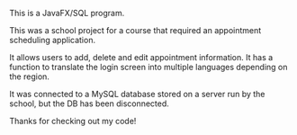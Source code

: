 This is a JavaFX/SQL program.

This was a school project for a course that required an appointment scheduling application. 

It allows users to add, delete and edit appointment information. It has a function to translate the login screen into multiple languages depending on the region.

It was connected to a MySQL database stored on a server run by the school, but the DB has been disconnected. 

Thanks for checking out my code! 
